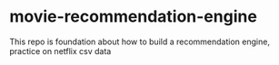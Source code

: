 # movie-recommendation-engine
This repo is foundation about how to build a recommendation engine, practice on netflix csv data
